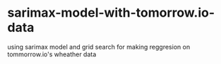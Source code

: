 # sarimax-model-with-tomorrow.io-data
using sarimax model and grid search for making reggresion on tommorrow.io's wheather data
